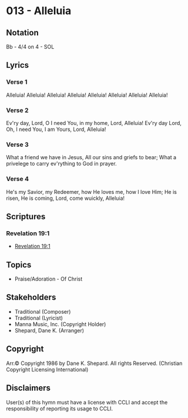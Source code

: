 # 013 - Alleluia

## Notation

Bb - 4/4 on 4 - SOL

## Lyrics

### Verse 1

Alleluia! Alleluia! Alleluia! Alleluia! Alleluia! Alleluia! Alleluia! Alleluia!

### Verse 2

Ev'ry day, Lord, O I need You, in my home, Lord, Alleluia! Ev'ry day Lord, Oh, I need You, I am Yours, Lord, Alleluia!

### Verse 3

What a friend we have in Jesus, All our sins and griefs to bear; What a privelege to carry ev'rything to God in prayer.

### Verse 4

He's my Savior, my Redeemer, how He loves me, how I love Him; He is risen, He is coming, Lord, come wuickly, Alleluia!


## Scriptures

### Revelation 19:1

- [Revelation 19:1](https://www.biblegateway.com/passage/?search=Revelation%2019%3A1)


## Topics

- Praise/Adoration - Of Christ

## Stakeholders

- Traditional (Composer)
- Traditional (Lyricist)
- Manna Music, Inc. (Copyright Holder)
- Shepard, Dane K. (Arranger)

## Copyright

Arr.© Copyright 1986 by Dane K. Shepard. All rights Reserved.
(Christian Copyright Licensing International)

## Disclaimers

User(s) of this hymn must have a license with CCLI and accept the responsibility of reporting its usage to CCLI.

